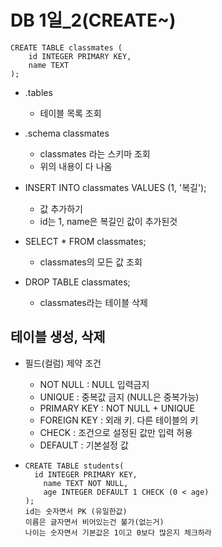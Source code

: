 # DB 1일_2(CREATE~)

```sqlite
CREATE TABLE classmates (
	id INTEGER PRIMARY KEY,
	name TEXT
);
```

- .tables
  - 테이블 목록 조회
- .schema classmates
  - classmates 라는 스키마 조회
  - 위의 내용이 다 나옴
- INSERT INTO classmates VALUES (1, '복길');
  - 값 추가하기
  - id는 1, name은 복길인 값이 추가된것
- SELECT * FROM classmates;
  - classmates의 모든 값 조회

- DROP TABLE classmates;
  - classmates라는 테이블 삭제



## 테이블 생성, 삭제

- 필드(컬럼) 제약 조건

  - NOT NULL : NULL 입력금지
  - UNIQUE : 중복값 금지 (NULL은 중복가능)
  - PRIMARY KEY : NOT NULL + UNIQUE
  - FOREIGN KEY : 외래 키. 다른 테이블의 키
  - CHECK : 조건으로 설정된 값만 입력 허용
  - DEFAULT : 기본설정 값

- ```sqlite
  CREATE TABLE students(
  	id INTEGER PRIMARY KEY,
      name TEXT NOT NULL,
      age INTEGER DEFAULT 1 CHECK (0 < age)
  );
  id는 숫자면서 PK (유일한값)
  이름은 글자면서 비어있는건 불가(없는거)
  나이는 숫자면서 기본값은 1이고 0보다 많은지 체크하라
  ```

  